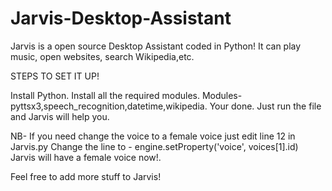 # Jarvis-Desktop-Assistant
Jarvis is a open source Desktop Assistant coded in Python! It can play music, open websites, search Wikipedia,etc.


STEPS TO SET IT UP!

Install Python.
Install all the required modules. Modules- pyttsx3,speech_recognition,datetime,wikipedia.
Your done. Just run the file and Jarvis will help you.

NB- If you need change the voice to a female voice just edit line 12 in Jarvis.py Change the line to - 
engine.setProperty('voice', voices[1].id) 
Jarvis will have a female voice now!.

Feel free to add more stuff to Jarvis!
